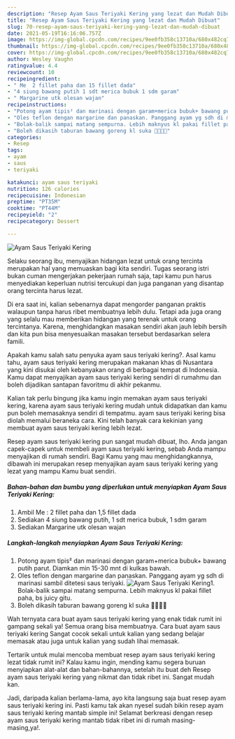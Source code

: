 ```yaml
---
description: "Resep Ayam Saus Teriyaki Kering yang lezat dan Mudah Dibuat"
title: "Resep Ayam Saus Teriyaki Kering yang lezat dan Mudah Dibuat"
slug: 70-resep-ayam-saus-teriyaki-kering-yang-lezat-dan-mudah-dibuat
date: 2021-05-19T16:16:06.757Z
image: https://img-global.cpcdn.com/recipes/9ee0fb358c13710a/680x482cq70/ayam-saus-teriyaki-kering-foto-resep-utama.jpg
thumbnail: https://img-global.cpcdn.com/recipes/9ee0fb358c13710a/680x482cq70/ayam-saus-teriyaki-kering-foto-resep-utama.jpg
cover: https://img-global.cpcdn.com/recipes/9ee0fb358c13710a/680x482cq70/ayam-saus-teriyaki-kering-foto-resep-utama.jpg
author: Wesley Vaughn
ratingvalue: 4.4
reviewcount: 10
recipeingredient:
- " Me  2 fillet paha dan 15 fillet dada"
- "4 siung bawang putih 1 sdt merica bubuk 1 sdm garam"
- " Margarine utk olesan wajan"
recipeinstructions:
- "Potong ayam tipis² dan marinasi dengan garam+merica bubuk+ bawang putih parut. Diamkan min 15-30 mnt di kulkas bawah."
- "Oles teflon dengan margarine dan panaskan. Panggang ayam yg sdh di marinasi sambil ditetesi saus teriyaki."
- "Bolak-balik sampai matang sempurna. Lebih maknyus kl pakai fillet paha, bs juicy gitu."
- "Boleh dikasih taburan bawang goreng kl suka 👍🏼👍🏼"
categories:
- Resep
tags:
- ayam
- saus
- teriyaki

katakunci: ayam saus teriyaki 
nutrition: 126 calories
recipecuisine: Indonesian
preptime: "PT35M"
cooktime: "PT44M"
recipeyield: "2"
recipecategory: Dessert

---
```



![Ayam Saus Teriyaki Kering](https://img-global.cpcdn.com/recipes/9ee0fb358c13710a/680x482cq70/ayam-saus-teriyaki-kering-foto-resep-utama.jpg)

Selaku seorang ibu, menyajikan hidangan lezat untuk orang tercinta merupakan hal yang memuaskan bagi kita sendiri. Tugas seorang istri bukan cuman mengerjakan pekerjaan rumah saja, tapi kamu pun harus menyediakan keperluan nutrisi tercukupi dan juga panganan yang disantap orang tercinta harus lezat.

Di era  saat ini, kalian sebenarnya dapat mengorder panganan praktis walaupun tanpa harus ribet membuatnya lebih dulu. Tetapi ada juga orang yang selalu mau memberikan hidangan yang terenak untuk orang tercintanya. Karena, menghidangkan masakan sendiri akan jauh lebih bersih dan kita pun bisa menyesuaikan masakan tersebut berdasarkan selera famili. 



Apakah kamu salah satu penyuka ayam saus teriyaki kering?. Asal kamu tahu, ayam saus teriyaki kering merupakan makanan khas di Nusantara yang kini disukai oleh kebanyakan orang di berbagai tempat di Indonesia. Kamu dapat menyajikan ayam saus teriyaki kering sendiri di rumahmu dan boleh dijadikan santapan favoritmu di akhir pekanmu.

Kalian tak perlu bingung jika kamu ingin memakan ayam saus teriyaki kering, karena ayam saus teriyaki kering mudah untuk didapatkan dan kamu pun boleh memasaknya sendiri di tempatmu. ayam saus teriyaki kering bisa diolah memalui beraneka cara. Kini telah banyak cara kekinian yang membuat ayam saus teriyaki kering lebih lezat.

Resep ayam saus teriyaki kering pun sangat mudah dibuat, lho. Anda jangan capek-capek untuk membeli ayam saus teriyaki kering, sebab Anda mampu menyajikan di rumah sendiri. Bagi Kamu yang mau menghidangkannya, dibawah ini merupakan resep menyajikan ayam saus teriyaki kering yang lezat yang mampu Kamu buat sendiri.

<!--inarticleads1-->

##### Bahan-bahan dan bumbu yang diperlukan untuk menyiapkan Ayam Saus Teriyaki Kering:

1. Ambil  Me : 2 fillet paha dan 1,5 fillet dada
1. Sediakan 4 siung bawang putih, 1 sdt merica bubuk, 1 sdm garam
1. Sediakan  Margarine utk olesan wajan




<!--inarticleads2-->

##### Langkah-langkah menyiapkan Ayam Saus Teriyaki Kering:

1. Potong ayam tipis² dan marinasi dengan garam+merica bubuk+ bawang putih parut. Diamkan min 15-30 mnt di kulkas bawah.
1. Oles teflon dengan margarine dan panaskan. Panggang ayam yg sdh di marinasi sambil ditetesi saus teriyaki.
<img src="https://img-global.cpcdn.com/steps/a25d174131a98ff7/160x128cq70/ayam-saus-teriyaki-kering-langkah-memasak-2-foto.jpg" alt="Ayam Saus Teriyaki Kering">1. Bolak-balik sampai matang sempurna. Lebih maknyus kl pakai fillet paha, bs juicy gitu.
1. Boleh dikasih taburan bawang goreng kl suka 👍🏼👍🏼




Wah ternyata cara buat ayam saus teriyaki kering yang enak tidak rumit ini gampang sekali ya! Semua orang bisa membuatnya. Cara buat ayam saus teriyaki kering Sangat cocok sekali untuk kalian yang sedang belajar memasak atau juga untuk kalian yang sudah lihai memasak.

Tertarik untuk mulai mencoba membuat resep ayam saus teriyaki kering lezat tidak rumit ini? Kalau kamu ingin, mending kamu segera buruan menyiapkan alat-alat dan bahan-bahannya, setelah itu buat deh Resep ayam saus teriyaki kering yang nikmat dan tidak ribet ini. Sangat mudah kan. 

Jadi, daripada kalian berlama-lama, ayo kita langsung saja buat resep ayam saus teriyaki kering ini. Pasti kamu tak akan nyesel sudah bikin resep ayam saus teriyaki kering mantab simple ini! Selamat berkreasi dengan resep ayam saus teriyaki kering mantab tidak ribet ini di rumah masing-masing,ya!.


